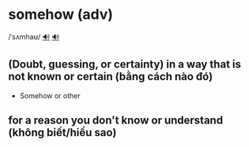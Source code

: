 # somehow (adv)

/ˈsʌmhaʊ/ [🔊](https://www.oxfordlearnersdictionaries.com/media/english/uk_pron/s/som/someh/somehow__gb_1.mp3) [🔊](https://www.oxfordlearnersdictionaries.com/media/english/us_pron/s/som/someh/somehow__us_1.mp3)

## (Doubt, guessing, or certainty) in a way that is not known or certain (bằng cách nào đó)

- Somehow or other

## for a reason you don't know or understand (không biết/hiểu sao)